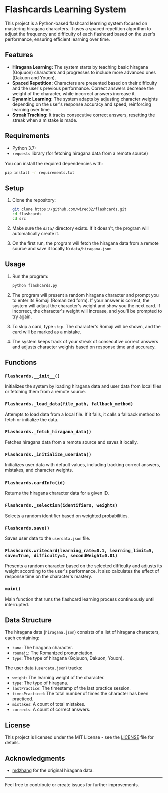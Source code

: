 # Flashcards Learning System

This project is a Python-based flashcard learning system focused on mastering hiragana characters. It uses a spaced repetition algorithm to adjust the frequency and difficulty of each flashcard based on the user's performance, ensuring efficient learning over time.

## Features
- **Hiragana Learning:** The system starts by teaching basic hiragana (Gojuuon) characters and progresses to include more advanced ones (Dakuon and Youon).
- **Spaced Repetition:** Characters are presented based on their difficulty and the user's previous performance. Correct answers decrease the weight of the character, while incorrect answers increase it.
- **Dynamic Learning:** The system adapts by adjusting character weights depending on the user's response accuracy and speed, reinforcing learning over time.
- **Streak Tracking:** It tracks consecutive correct answers, resetting the streak when a mistake is made.

## Requirements
- Python 3.7+
- `requests` library (for fetching hiragana data from a remote source)

You can install the required dependencies with:
```bash
pip install -r requirements.txt
```

## Setup

1. Clone the repository:

   ```bash
   git clone https://github.com/wired32/flashcards.git
   cd flashcards
   cd src
   ```

2. Make sure the `data/` directory exists. If it doesn't, the program will automatically create it.

3. On the first run, the program will fetch the hiragana data from a remote source and save it locally to `data/hiragana.json`. 

## Usage

1. Run the program:

   ```bash
   python flashcards.py
   ```

2. The program will present a random hiragana character and prompt you to enter its Romaji (Romanized form). If your answer is correct, the system will adjust the character's weight and show you the next card. If incorrect, the character's weight will increase, and you'll be prompted to try again.

3. To skip a card, type `skip`. The character's Romaji will be shown, and the card will be marked as a mistake.

4. The system keeps track of your streak of consecutive correct answers and adjusts character weights based on response time and accuracy.

## Functions

### `Flashcards.__init__()`
Initializes the system by loading hiragana data and user data from local files or fetching them from a remote source.

### `Flashcards._load_data(file_path, fallback_method)`
Attempts to load data from a local file. If it fails, it calls a fallback method to fetch or initialize the data.

### `Flashcards._fetch_hiragana_data()`
Fetches hiragana data from a remote source and saves it locally.

### `Flashcards._initialize_userdata()`
Initializes user data with default values, including tracking correct answers, mistakes, and character weights.

### `Flashcards.cardInfo(id)`
Returns the hiragana character data for a given ID.

### `Flashcards._selection(identifiers, weights)`
Selects a random identifier based on weighted probabilities.

### `Flashcards.save()`
Saves user data to the `userdata.json` file.

### `Flashcards.writecard(learning_rate=0.1, learning_limit=5, save=True, difficulty=1, secondWeight=0.01)`
Presents a random character based on the selected difficulty and adjusts its weight according to the user's performance. It also calculates the effect of response time on the character's mastery.

### `main()`
Main function that runs the flashcard learning process continuously until interrupted.

## Data Structure
The hiragana data (`hiragana.json`) consists of a list of hiragana characters, each containing:
- `kana`: The hiragana character.
- `roumaji`: The Romanized pronunciation.
- `type`: The type of hiragana (Gojuuon, Dakuon, Youon).

The user data (`userdata.json`) tracks:
- `weight`: The learning weight of the character.
- `type`: The type of hiragana.
- `lastPractice`: The timestamp of the last practice session.
- `timesPracticed`: The total number of times the character has been practiced.
- `mistakes`: A count of total mistakes.
- `corrects`: A count of correct answers.

## License
This project is licensed under the MIT License - see the [LICENSE](LICENSE) file for details.

## Acknowledgments
- [mdzhang](https://github.com/mdzhang) for the original hiragana data.

---

Feel free to contribute or create issues for further improvements.